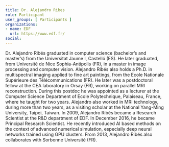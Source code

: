 ```yaml
---
title: Dr. Alejandro Ribes
role: Participant
user_groups: [ Participants ]
organizations:
- name: EDF
  url: https://www.edf.fr/
social:
---
```


Dr. Alejandro Ribés graduated in computer science (bachelor’s and master’s) from the Universitat Jaume I, Castelló (ES). He later graduated, from Université de Nice Sophia-Antipolis (FR), in a master in image processing and computer vision. Alejandro Ribés also holds a Ph.D. in multispectral imaging applied to fine art paintings, from the Ecole Nationale Supérieure des Télécommunications (FR). He later was a postdoctoral fellow at the CEA laboratory in Orsay (FR), working on parallel MRI reconstruction. During this postdoc he was appointed as a lecturer at the Computer Science Department of Ecole Polytechnique, Palaiseau, France, where he taught for two years. Alejandro also worked in MRI technology, during more than two years, as a visiting scholar at the National Yang-Ming University, Taipei, Taiwan. In 2009, Alejandro Ribés became a Research Scientist at the R\&D department of EDF. In December 2016, he became Principal Research Scientist. He recently introduced AI based methods on the context of advanced numerical simulation, especially deep neural networks trained using GPU clusters. From 2013, Alejandro Ribés also collaborates with Sorbonne Université (FR).
